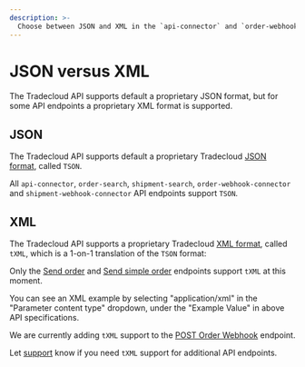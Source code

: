 ```yaml
---
description: >-
  Choose between JSON and XML in the `api-connector` and `order-webhook-connector`
---
```


# JSON versus XML

The Tradecloud API supports default a proprietary JSON format, but for some API endpoints a proprietary XML format is supported.

## JSON

The Tradecloud API supports default a proprietary Tradecloud [JSON format](requests.md#json-body), called `TSON`.

All `api-connector`, `order-search`, `shipment-search`, `order-webhook-connector` and `shipment-webhook-connector` API endpoints support `TSON`.

## XML

The Tradecloud API supports a proprietary Tradecloud [XML format](requests.md#xml-body), called `tXML`, which is a 1-on-1 translation of the `TSON` format:

Only the [Send order](https://swagger-ui.accp.tradecloud1.com/?url=https://api.accp.tradecloud1.com/v2/api-connector/specs.yaml#/buyer-endpoints/sendOrderByBuyerRoute) and [Send simple order](https://swagger-ui.accp.tradecloud1.com/?url=https://api.accp.tradecloud1.com/v2/api-connector/specs.yaml#/buyer-endpoints/sendSimpleOrderByBuyerRoute) endpoints support `tXML` at this moment.

You can see an XML example by selecting "application/xml" in the "Parameter content type" dropdown, under the "Example Value" in above API specifications.

We are currently adding `tXML` support to the [POST Order Webhook](https://swagger-ui.accp.tradecloud1.com/?url=https://api.accp.tradecloud1.com/v2/order-webhook-client/specs.yaml#/order-webhook%20endpoints/webhookPost) endpoint.

 Let [support](support.md) know if you need `tXML` support for additional API endpoints.
